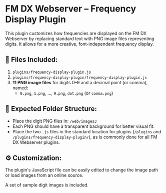 # FM DX Webserver – Frequency Display Plugin

This plugin customizes how frequencies are displayed on the FM DX Webserver by replacing standard text with PNG image files representing digits. It allows for a more creative, font-independent frequency display.

## 🔧 Files Included:
1. `plugins/frequency-display-plugin.js`  
2. `plugins/frequency-display-plugin/frequency-display-plugin.js`  
3. **11 PNG image files** for digits 0–9 and a decimal point (or comma), named:  
   - `0.png`, `1.png`, ..., `9.png`, `dot.png` (or `comma.png`)  

## 📁 Expected Folder Structure:
- Place the digit PNG files in: `/web/images3`  
- Each PNG should have a transparent background for better visual fit.  
- Place the two `.js` files in the standard location for plugins (`/plugins` and `/plugins/frequency-display-plugin/`), as is commonly done for all FM DX Webserver plugins.

## ⚙️ Customization:
The plugin's JavaScript file can be easily edited to change the image path or load images from an online source.

A set of sample digit images is included.
